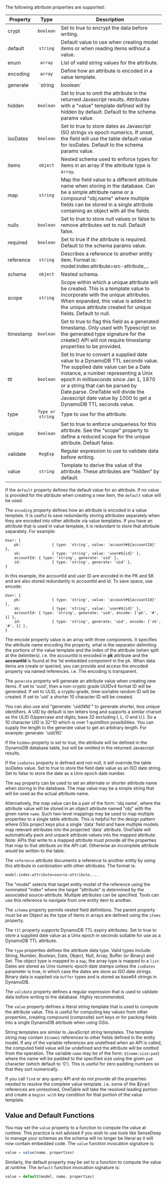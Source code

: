 The following attribute properties are supported:

| Property | Type | Description |
| -------- | :--: | ----------- |
| crypt | `boolean` | Set to true to encrypt the data before writing. |
| default | `string` | Default value to use when creating model items or when reading items without a value.|
| enum | `array` | List of valid string values for the attribute. |
| encoding | `array` | Define how an attribute is encoded in a value template. |
| generate | `string|boolean` | Set to 'uid', 'ulid' or 'uuid' to automatically create a new ID value for the attribute when creating new items. Set to true to use a custom ID generator defined via the Table params.generate option. Default to null. |
| hidden | `boolean` | Set to true to omit the attribute in the returned Javascript results. Attributes with a "value" template defined will by hidden by default. Default to the schema params value. |
| isoDates | `boolean` | Set to true to store dates as Javascript ISO strings vs epoch numerics. If unset, the field will use the table default value for isoDates. Default to the schema params value. |
| items | `object` | Nested schema used to enforce types for items in an array if the attribute type is `Array`.
| map | `string` | Map the field value to a different attribute name when storing in the database. Can be a simple attribute name or a compound "obj.name" where multiple fields can be stored in a single attribute containing an object with all the fields. |
| nulls | `boolean` | Set to true to store null values or false to remove attributes set to null. Default false. |
| required | `boolean` | Set to true if the attribute is required. Default to the schema params value. |
| reference | `string` | Describes a reference to another entity item. Format is: model:index:attribute=src-attribute,... |
| schema | `object` | Nested schema. |
| scope | `string` | Scope within which a unique attribute will be created. This is a template value to incorporate with the unique attributes. When expanded, this value is added to the unique attribute created for unique fields. Default to null.|
| timestamp | `boolean` | Set to true to flag this field as a generated timestamp. Only used with Typescript so the generated type signature for the create() API will not require timestamp properties to be provided. |
| ttl | `boolean` | Set to true to convert a supplied date value to a DynamoDB TTL seconds value. The supplied date value can be a Date instance, a number representing a Unix epoch in milliseconds since Jan 1, 1970 or a string that can be parsed by Date.parse. OneTable will divide the Javascript date value by 1000 to get a DynamoDB TTL seconds value. |
| type | `Type or string` | Type to use for the attribute. |
| unique | `boolean` | Set to true to enforce uniqueness for this attribute. See the "scope" property to define a reduced scope for the unique attribute. Default false. |
| validate | `RegExp` | Regular expression to use to validate data before writing. |
| value | `string` | Template to derive the value of the attribute. These attributes are "hidden" by default. |


If the `default` property defines the default value for an attribute. If no value is provided for the attribute when creating a new item, the `default` value will be used.

The `encoding` property defines how an attribute is encoded in a value template. It is useful to save redundantly storing attributes separately when they are encoded into other attribute via value templates. If you have an attribute that is used in value template, it is redundant to store that attribute separately. For example:

```
User: {
    pk:              { type: 'string', value: 'account#${accountId}' },
    sk:              { type: 'string', value: 'user#${id}' },
    accountId: { type: 'string', generate: 'uid' },
    id:              { type: 'string', generate: 'uid' },
}
```

In this example, the accountId and user ID are encoded in the PK and SK and are also stored redundantly in accountId and id. To save space, use encode:

```
User: {
    pk:              { type: 'string', value: 'account#${accountId}' },
    sk:              { type: 'string', value: 'user#${id}' },
    accountId: { type: 'string', generate: 'uid', encode: ['pk', '#', 1] },
    id:              { type: 'string', generate: 'uid', encode: ['sk', '#', 1] },
}
```

The encode property value is an array with three components. It specifies the attribute name encoding the property, what is the separator delimiting the portions of the value template and the index of the attribute (when split at the delimiters). i.e. the accountId is encoded in **pk** attribute and the **accountId** is found at the 1st embedded component in the pk. When data items are create or queried, you can provide and access the encoded property via named references. i.e. The encoding is transparent.

The `generate` property will generate an attribute value when creating new items. If set to 'uuid', then a non-crypto grade UUIDv4 format ID will be generated. If set to ULID, a crypto-grade, time-sortable random ID will be created. If set to 'uid' a shorter 10 character ID will be created.

You can also use and "generate: 'uid(NN)'" to generate shorter, less unique identifiers. A UID by default is ten letters long and supports a similar charset as the ULID (Uppercase and digits, base 32 excluding I, L, O and U.). So a 10 character UID is 32^10 which is over 1 quintillion possibilities. You can supply the length to the generate value to get an arbitrary length. For example: generate: 'uid(16)'

If the `hidden` property is set to true, the attribute will be defined in the DynamoDB database table, but will be omitted in the returned Javascript results.

If the `isoDates` property is defined and not-null, it will override the table isoDates value. Set to true to store the field date value as an ISO date string. Set to false to store the date as a Unix epoch date number.

The `map` property can be used to set an alternate or shorter attribute name when storing in the database. The map value may be a simple string that will be used as the actual attribute name.

Alternatively, the map value can be a pair of the form: 'obj.name', where the attribute value will be stored in an object attribute named "obj" with the given name `name`. Such two-level mappings may be used to map multiple properties to a single table attribute. This is helpful for the design pattern where GSIs project keys plus a single 'data' field and have multiple models map relevant attributes into the projected 'data' attribute. OneTable will automatically pack and unpack attribute values into the mapped attribute. Note: APIs that write to a mapped attribute must provide all the properties that map to that attribute on the API call. Otherwise an incomplete attribute would be written to the table.

The `reference` attribute documents a reference to another entity by using this attribute in combination with other attributes. The format is:

```bash
model:index:attribute=source-attribute,...
```

The "model" selects that target entity model of the reference using the nominated "index" where the target "attribute" is determined by the associated source-attribute. Multiple attributes can be specified. Tools can use this reference to navigate from one entity item to another.

The `schema` property permits nested field definitions. The parent property must be an Object as the type of items in arrays are defined using the `items` property.

The `ttl` property supports DynamoDB TTL expiry attributes. Set to true to store a supplied date value as a Unix epoch in seconds suitable for use as a DynamoDB TTL attribute.

The `type` properties defines the attribute data type. Valid types include: String, Number, Boolean, Date, Object, Null, Array, Buffer (or Binary) and Set. The object type is mapped to a `map`, the array type is mapped to a `list`. Dates are stored as Unix numeric epoch date stamps unless the `isoDates` parameter is true, in which case the dates are store as ISO date strings. Binary data is supplied via `buffer` types and is stored as base64 strings in DynamoDB.

The `validate` property defines a regular expression that is used to validate data before writing to the database. Highly recommended.

The `value` property defines a literal string template that is used to compute the attribute value. This is useful for computing key values from other properties, creating compound (composite) sort keys or for packing fields into a single DynamoDB attribute when using GSIs.

String templates are similar to JavaScript string templates. The template string may contain `${name}` references to other fields defined in the entity model. If any of the variable references are undefined when an API is called, the computed field value will be undefined and the attribute will be omitted from the operation. The variable `name` may be of the form: `${name:size:pad}` where the name will be padded to the specified size using the given `pad` character (which default to '0'). This is useful for zero padding numbers so that they sort numerically.

If you call `find` or any query API and do not provide all the properties needed to resolve the complete value template. i.e. some of the ${var} references are unresolved, OneTable will take the resolved leading portion and create a `begins with` key condition for that portion of the value template.

## Value and Default Functions

You may set the `value` property to a function to compute the value at runtime. This practice is not advised if you wish to use tools like SenseDeep to manage your schemas as the schema will no longer be literal as it will now contain embedded code. The `value` function invocation signature is:

```javascript
value = value(name, properties)
```

Similarly, the default property may be set to a function to compute the value at runtime. The `default` function invocation signature is:

```javascript
value = default(model, name, properties)
```
